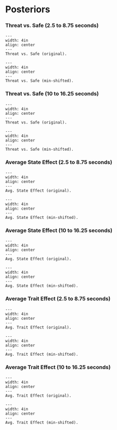 # Posteriors
### Threat vs. Safe (2.5 to 8.75 seconds)

```{figure} results/early_cond.png
---
width: 4in
align: center
---
Threat vs. Safe (original).
```

```{figure} results_offset/early_cond.png
---
width: 4in
align: center
---
Threat vs. Safe (min-shifted).
```

### Threat vs. Safe (10 to 16.25 seconds)

```{figure} results/late_cond.png
---
width: 4in
align: center
---
Threat vs. Safe (original).
```

```{figure} results_offset/late_cond.png
---
width: 4in
align: center
---
Threat vs. Safe (min-shifted).
```

### Average State Effect (2.5 to 8.75 seconds)

```{figure} results/early_STATE.png
---
width: 4in
align: center
---
Avg. State Effect (original).
```

```{figure} results_offset/early_STATE.png
---
width: 4in
align: center
---
Avg. State Effect (min-shifted).
```

### Average State Effect (10 to 16.25 seconds)

```{figure} results/late_STATE.png
---
width: 4in
align: center
---
Avg. State Effect (original).
```

```{figure} results_offset/late_STATE.png
---
width: 4in
align: center
---
Avg. State Effect (min-shifted).
```

### Average Trait Effect (2.5 to 8.75 seconds)

```{figure} results/early_TRAIT.png
---
width: 4in
align: center
---
Avg. Trait Effect (original).
```

```{figure} results_offset/early_TRAIT.png
---
width: 4in
align: center
---
Avg. Trait Effect (min-shifted).
```

### Average Trait Effect (10 to 16.25 seconds)

```{figure} results/late_TRAIT.png
---
width: 4in
align: center
---
Avg. Trait Effect (original).
```

```{figure} results_offset/late_TRAIT.png
---
width: 4in
align: center
---
Avg. Trait Effect (min-shifted).
```
